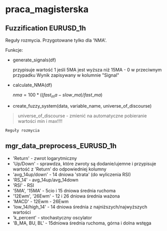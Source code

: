 # praca_magisterska

## Fuzzification EURUSD_1h 
Reguły rozmycia. Przygotowane tylko dla 'NMA'.

Funkcje:

- generate_signals(df)

	przypisuje wartość 1 jeśli 5MA jest wyższa niż 15MA - 0 w przeciwnym przypadku
	Wynik zapisywany w kolumnie "Signal"
	
- calculate_NMA(df)

	$nma = 100 * ((fast_ma - slow\_ma)/fast\_ma)$

- create_fuzzy_system(data, variable_name, universe_of_discourse)

>	universe_of_discourse - zmienić na automatyczne pobieranie wartości min i max!!!!
	
	Reguły rozmycia
	
## mgr_data_preprocess_EURUSD_1h

 - 'Return' - zwrot logarytmiczny 
 - 'Up/Down' - sprawdza, które zwroty są dodanie/ujemne i przypisuje wartość z 'Return' do odpowiedniej kolumny
 - 'avg_14up/down' - 14 dniowa 'strata' (do wyliczenia RSI)
 - 'RS_14' - avg_14up/avg_14down
 - 'RSI' - RSI
 - '5MA', '15MA' - 5cio i 15 dniowa średnia ruchoma
 - '12Ewm', '26Ewm' - 12 i 26 dniowa średnia ważona
 - 'MACD' - 12Ewm - 26Ewm
 - 'low_14/high_14' - 14 dniowa średnia z najniższych/najwyższych wartości
 - 'k_percent' - stochastyczny oscylator
 - 'B_MA, BU, BL' - 15dniowa średnia ruchoma, górna i dolna wstęga
